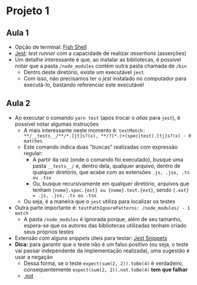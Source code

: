 # Projeto 1

## Aula 1

- Opção de terminal: [Fish Shell](fishshell.com)
- [Jest](https://jestjs.io/pt-BR/): *test runner* com a capacidade de realizar *assertions* (asserções)
- Um detalhe interessante é que, ao instalar as bibliotecas, é possível notar que a pasta `/node_modules` contém outra pasta chamada de `/bin`
  - Dentro deste diretório, existe um executável `jest`
  - Com isso, não precisamos ter o *jest* instalado no computador para executá-lo, bastando referenciar este executável

## Aula 2

- Ao executar o comando `yarn test` (após trocar o *alias* para `jest`), é possível notar algumas instruções
  - A mais interessante neste momento é: `testMatch: **/__tests__/**/*.[jt]s?(x), **/?(*.)+(spec|test).[tj]s?(x) - 0 matches`
  - Este comando indica duas "buscas" realizadas com expressão regular:
    - A partir da raiz (onde o comando foi executado), busque uma pasta `__tests__/` e, dentro dela, qualquer arquivo, dentro de qualquer diretório, que acabe com as extensões `.js, .jsx, .ts ou .tsx`
    - Ou, busque recursivamente em qualquer diretório, arquivos que tenham `{nome}.spec.{ext} ou {nome}.test.{ext}`, sendo `{.ext} = .js, .jsx, .ts ou .tsx`
  - Ou seja, é a maneira que o `jest` utiliza para localizar os testes
- Outra parte importante é: `testPathIgnorePatterns: /node_modules/ - 1 match`
  - A pasta `/node_modules` é ignorada porque, além de seu tamanho, espera-se que os autores das bibliotecas utilizadas tenham criado seus próprios testes
- Extensão com alguns *snippets* úteis para testar: [Jest Snippets](https://marketplace.visualstudio.com/items?itemName=andys8.jest-snippets)
- **Dica:** para garantir que o teste não é um falso positivo (ou seja, o teste vai passar independente da implementação realizada), uma sugestão é usar a negação
  - Dessa forma, se o teste `expect(sum(2, 2)).toBe(4)` é verdadeiro, consequentemente `expect(sum(2, 2)).not.toBe(4)` **tem que falhar**
  - [.not](https://jestjs.io/pt-BR/docs/expect#not)
